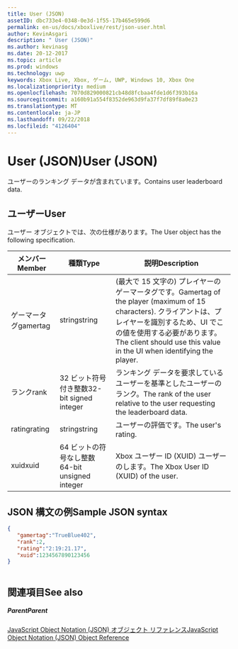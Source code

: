 ```yaml
---
title: User (JSON)
assetID: dbc733e4-0348-0e3d-1f55-17b465e599d6
permalink: en-us/docs/xboxlive/rest/json-user.html
author: KevinAsgari
description: " User (JSON)"
ms.author: kevinasg
ms.date: 20-12-2017
ms.topic: article
ms.prod: windows
ms.technology: uwp
keywords: Xbox Live, Xbox, ゲーム, UWP, Windows 10, Xbox One
ms.localizationpriority: medium
ms.openlocfilehash: 7070d829000821cb48d8fcbaa4fde1d6f393b16a
ms.sourcegitcommit: a160b91a554f8352de963d9fa37f7df89f8a0e23
ms.translationtype: MT
ms.contentlocale: ja-JP
ms.lasthandoff: 09/22/2018
ms.locfileid: "4126404"
---
```

# <a name="user-json"></a><span data-ttu-id="a886c-104">User (JSON)</span><span class="sxs-lookup"><span data-stu-id="a886c-104">User (JSON)</span></span>
<span data-ttu-id="a886c-105">ユーザーのランキング データが含まれています。</span><span class="sxs-lookup"><span data-stu-id="a886c-105">Contains user leaderboard data.</span></span> 
<a id="ID4EN"></a>

 
## <a name="user"></a><span data-ttu-id="a886c-106">ユーザー</span><span class="sxs-lookup"><span data-stu-id="a886c-106">User</span></span>
 
<span data-ttu-id="a886c-107">ユーザー オブジェクトでは、次の仕様があります。</span><span class="sxs-lookup"><span data-stu-id="a886c-107">The User object has the following specification.</span></span>
 
| <span data-ttu-id="a886c-108">メンバー</span><span class="sxs-lookup"><span data-stu-id="a886c-108">Member</span></span>| <span data-ttu-id="a886c-109">種類</span><span class="sxs-lookup"><span data-stu-id="a886c-109">Type</span></span>| <span data-ttu-id="a886c-110">説明</span><span class="sxs-lookup"><span data-stu-id="a886c-110">Description</span></span>| 
| --- | --- | --- | 
| <span data-ttu-id="a886c-111">ゲーマータグ</span><span class="sxs-lookup"><span data-stu-id="a886c-111">gamertag</span></span>| <span data-ttu-id="a886c-112">string</span><span class="sxs-lookup"><span data-stu-id="a886c-112">string</span></span>| <span data-ttu-id="a886c-113">(最大で 15 文字の) プレイヤーのゲーマータグです。</span><span class="sxs-lookup"><span data-stu-id="a886c-113">Gamertag of the player (maximum of 15 characters).</span></span> <span data-ttu-id="a886c-114">クライアントは、プレイヤーを識別するため、UI でこの値を使用する必要があります。</span><span class="sxs-lookup"><span data-stu-id="a886c-114">The client should use this value in the UI when identifying the player.</span></span>| 
| <span data-ttu-id="a886c-115">ランク</span><span class="sxs-lookup"><span data-stu-id="a886c-115">rank</span></span>| <span data-ttu-id="a886c-116">32 ビット符号付き整数</span><span class="sxs-lookup"><span data-stu-id="a886c-116">32-bit signed integer</span></span>| <span data-ttu-id="a886c-117">ランキング データを要求しているユーザーを基準としたユーザーのランク。</span><span class="sxs-lookup"><span data-stu-id="a886c-117">The rank of the user relative to the user requesting the leaderboard data.</span></span>| 
| <span data-ttu-id="a886c-118">rating</span><span class="sxs-lookup"><span data-stu-id="a886c-118">rating</span></span>| <span data-ttu-id="a886c-119">string</span><span class="sxs-lookup"><span data-stu-id="a886c-119">string</span></span>| <span data-ttu-id="a886c-120">ユーザーの評価です。</span><span class="sxs-lookup"><span data-stu-id="a886c-120">The user's rating.</span></span>| 
| <span data-ttu-id="a886c-121">xuid</span><span class="sxs-lookup"><span data-stu-id="a886c-121">xuid</span></span>| <span data-ttu-id="a886c-122">64 ビットの符号なし整数</span><span class="sxs-lookup"><span data-stu-id="a886c-122">64-bit unsigned integer</span></span>| <span data-ttu-id="a886c-123">Xbox ユーザー ID (XUID) ユーザーのします。</span><span class="sxs-lookup"><span data-stu-id="a886c-123">The Xbox User ID (XUID) of the user.</span></span>| 
  
<a id="ID4EMC"></a>

 
## <a name="sample-json-syntax"></a><span data-ttu-id="a886c-124">JSON 構文の例</span><span class="sxs-lookup"><span data-stu-id="a886c-124">Sample JSON syntax</span></span>
 

```json
{ 
   "gamertag":"TrueBlue402",
   "rank":2,
   "rating":"2:19:21.17",
   "xuid":1234567890123456 
}
    
```

  
<a id="ID4EVC"></a>

 
## <a name="see-also"></a><span data-ttu-id="a886c-125">関連項目</span><span class="sxs-lookup"><span data-stu-id="a886c-125">See also</span></span>
 
<a id="ID4EXC"></a>

 
##### <a name="parent"></a><span data-ttu-id="a886c-126">Parent</span><span class="sxs-lookup"><span data-stu-id="a886c-126">Parent</span></span> 

[<span data-ttu-id="a886c-127">JavaScript Object Notation (JSON) オブジェクト リファレンス</span><span class="sxs-lookup"><span data-stu-id="a886c-127">JavaScript Object Notation (JSON) Object Reference</span></span>](atoc-xboxlivews-reference-json.md)

   
